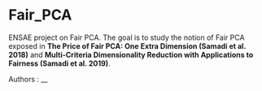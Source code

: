 # Fair_PCA

ENSAE project on Fair PCA. The goal is to study the notion of Fair PCA exposed in **The Price of Fair PCA: One Extra Dimension (Samadi et al. 2018)** and **Multi-Criteria Dimensionality Reduction with Applications to Fairness (Samadi et al. 2019)**.

Authors : __

